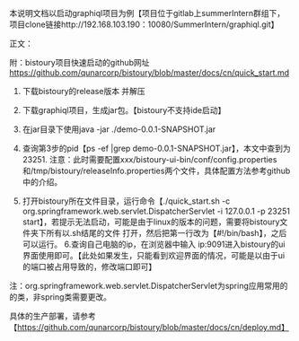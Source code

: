 本说明文档以启动graphiql项目为例【项目位于gitlab上summerIntern群组下，项目clone链接http://192.168.103.190：10080/SummerIntern/graphiql.git】

正文：

附：bistoury项目快速启动的github网址 https://github.com/qunarcorp/bistoury/blob/master/docs/cn/quick_start.md 

1. 下载bistoury的release版本 并解压
2. 下载graphiql项目，生成jar包。【bistoury不支持ide启动】
3. 在jar目录下使用java -jar ./demo-0.0.1-SNAPSHOT.jar 
4. 查询第3步的pid【ps -ef |grep demo-0.0.1-SNAPSHOT.jar】，本文中查到为23251.
注意：此时需要配置xxx/bistoury-ui-bin/conf/config.properties和/tmp/bistoury/releaseInfo.properties两个文件，具体配置方法参考github中的介绍。

5. 打开bistoury所在文件目录，运行命令【./quick_start.sh -c  org.springframework.web.servlet.DispatcherServlet -i 127.0.0.1  -p 23251  start】，若提示无法启动，可能是由于linux的版本的问题，需要将bistoury文件夹下所有以.sh结尾的文件 打开，然后把第一行改为【#!/bin/bash】，之后可以运行。
6.查询自己电脑的ip，在浏览器中输入 ip:9091进入bistoury的ui界面使用即可。【此处如果发生，只能看到欢迎界面的情况，可能是以由于ui的端口被占用导致的，修改端口即可】



注：org.springframework.web.servlet.DispatcherServlet为spring应用常用的的类，非spring类需要更改。

具体的生产部署，请参考【https://github.com/qunarcorp/bistoury/blob/master/docs/cn/deploy.md】
